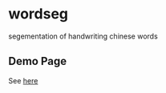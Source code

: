 # wordseg
segementation of handwriting chinese words

## Demo Page
See [here](https://www.chenyuho.com/project/chinese-character-extraction)

